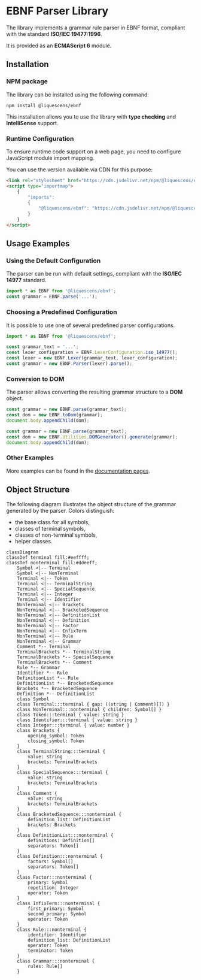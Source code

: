 # EBNF Parser Library

The library implements a grammar rule parser in EBNF format, compliant with the standard __ISO/IEC 19477:1996__.

It is provided as an __ECMAScript 6__ module.

## Installation

### NPM package

The library can be installed using the following command:

```
npm install @liquescens/ebnf
```

This installation allows you to use the library with __type checking__ and __IntelliSense__ support. 

### Runtime Configuration

To ensure runtime code support on a web page, you need to configure JavaScript module import mapping.

You can use the version available via CDN for this purpose:

```html
<link rel="stylesheet" href="https://cdn.jsdelivr.net/npm/@liquescens/ebnf/default.css" />
<script type="importmap">
    {
        "imports":
        {
            "@liquescens/ebnf": "https://cdn.jsdelivr.net/npm/@liquescens/ebnf/index.js",
        }
    }
</script>
```

## Usage Examples

### Using the Default Configuration

The parser can be run with default settings, compliant with the __ISO/IEC 14977__ standard.

```javascript
import * as EBNF from '@liquescens/ebnf';
const grammar = EBNF.parse('...');
```

### Choosing a Predefined Configuration

It is possible to use one of several predefined parser configurations.

```javascript
import * as EBNF from '@liquescens/ebnf';

const grammar_text = '...';
const lexer_configuration = EBNF.LexerConfiguration.iso_14977();
const lexer = new EBNF.Lexer(grammar_text, lexer_configuration);
const grammar = new EBNF.Parser(lexer).parse();
```

### Conversion to DOM

The parser allows converting the resulting grammar structure to a __DOM__ object.

```javascript
const grammar = new EBNF.parse(grammar_text);
const dom = new EBNF.toDom(grammar);
document.body.appendChild(dom);
```

```javascript
const grammar = new EBNF.parse(grammar_text);
const dom = new EBNF.Utilities.DOMGenerator().generate(grammar);
document.body.appendChild(dom);
```

### Other Examples

More examples can be found in the [documentation pages](https://pawel-stepnowski.github.io/ebnf-docs/).

## Object Structure

The following diagram illustrates the object structure of the grammar generated by the parser. Colors distinguish:

- the base class for all symbols,
- classes of terminal symbols,
- classes of non-terminal symbols,
- helper classes.

```mermaid
classDiagram
classDef terminal fill:#eeffff;
classDef nonterminal fill:#ddeeff;
    Symbol <|-- Terminal
    Symbol <|-- NonTerminal
    Terminal <|-- Token
    Terminal <|-- TerminalString
    Terminal <|-- SpecialSequence
    Terminal <|-- Integer
    Terminal <|-- Identifier
    NonTerminal <|-- Brackets
    NonTerminal <|-- BracketedSequence
    NonTerminal <|-- DefinitionList
    NonTerminal <|-- Definition
    NonTerminal <|-- Factor
    NonTerminal <|-- InfixTerm
    NonTerminal <|-- Rule
    NonTerminal <|-- Grammar
    Comment *-- Terminal
    TerminalBrackets *-- TerminalString
    TerminalBrackets *-- SpecialSequence
    TerminalBrackets *-- Comment
    Rule *-- Grammar
    Identifier *-- Rule
    DefinitionList *-- Rule
    DefinitionList *-- BracketedSequence
    Brackets *-- BracketedSequence
    Definition *-- DefinitionList
    class Symbol
    class Terminal:::terminal { gap: ((string | Comment)[]) }
    class NonTerminal:::nonterminal { children: Symbol[] }
    class Token:::terminal { value: string }
    class Identifier:::terminal { value: string }
    class Integer:::terminal { value: number }
    class Brackets {
        opening_symbol: Token
        closing_symbol: Token
    }
    class TerminalString:::terminal { 
        value: string
        brackets: TerminalBrackets 
    }
    class SpecialSequence:::terminal {
        value: string
        brackets: TerminalBrackets 
    }
    class Comment {
        value: string
        brackets: TerminalBrackets 
    }
    class BracketedSequence:::nonterminal {
        definition_list: DefinitionList
        brackets: Brackets
    }
    class DefinitionList:::nonterminal {
        definitions: Definition[]
        separators: Token[]
    }
    class Definition:::nonterminal {
        factors: Symbol[]
        separators: Token[]
    }
    class Factor:::nonterminal {
        primary: Symbol
        repetition: Integer
        operator: Token
    }
    class InfixTerm:::nonterminal {
        first_primary: Symbol
        second_primary: Symbol
        operator: Token
    }
    class Rule:::nonterminal {
        identifier: Identifier
        definition_list: DefinitionList
        operator: Token
        terminator: Token
    }
    class Grammar:::nonterminal {
        rules: Rule[]
    }
```

